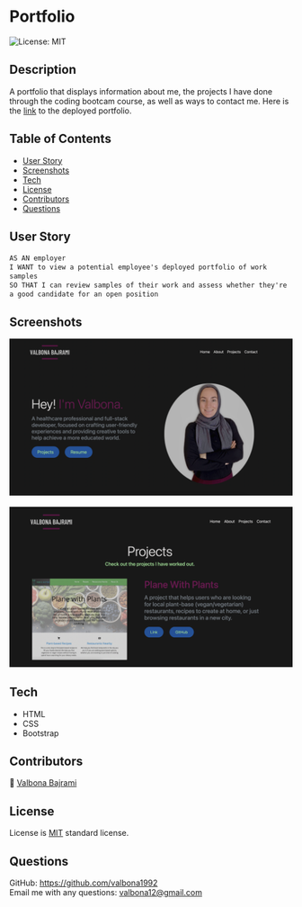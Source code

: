 # Portfolio  <br/>
![License: MIT](https://img.shields.io/badge/License-MIT-green.svg)

## Description
A portfolio that displays information about me, the projects I have done through the coding bootcam course, as well as ways to contact me. Here is the [link](https://valbona1992.github.io/homework2-ProfessionalPortfolio/) to the deployed portfolio.

## Table of Contents 

* [User Story](#userstory)
* [Screenshots](#screenshots)
* [Tech](#tech)
* [License](#license)
* [Contributors](#contributors)
* [Questions](#questions)

## User Story
```
AS AN employer
I WANT to view a potential employee's deployed portfolio of work samples
SO THAT I can review samples of their work and assess whether they're a good candidate for an open position
```

## Screenshots
<img src="images/homepage.png" alt="screenshot" /> <br/> <br/>
<img src="images/projects.png" alt="screenshot" />

## Tech
* HTML
* CSS 
* Bootstrap
## Contributors
:woman_with_headscarf: [Valbona Bajrami](https://github.com/valbona1992)

## License
License is [MIT](https://opensource.org/licenses/MIT) standard license.

## Questions
GitHub: https://github.com/valbona1992  <br/>
Email me with any questions: valbona12@gmail.com
